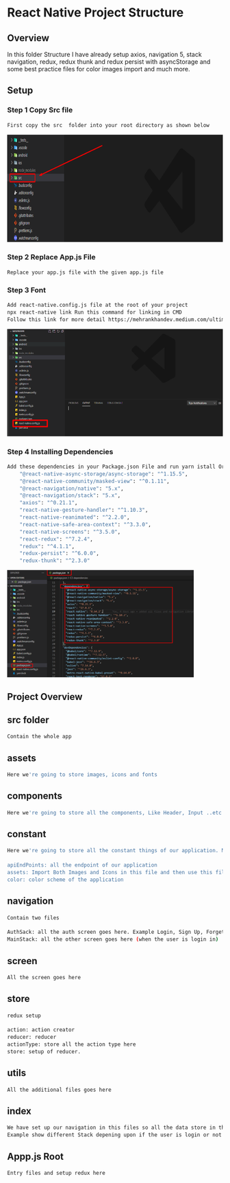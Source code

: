 # React Native Project Structure

## Overview

In this folder Structure I have already setup axios, navigation 5, stack navigation, redux, redux thunk and redux persist with asyncStorage and some best practice files for color images import and much more.

## Setup

### Step 1 Copy Src file

```sh
First copy the src  folder into your root directory as shown below
```

<img src="/1-ProjectStructure/screenshot/Screenshot_1.png" height="250" />

### Step 2 Replace App.js File

```sh
Replace your app.js file with the given app.js file
```

### Step 3 Font

```sh
Add react-native.config.js file at the root of your project
npx react-native link Run this command for linking in CMD
Follow this link for more detail https://mehrankhandev.medium.com/ultimate-guide-to-use-custom-fonts-in-react-native-77fcdf859cf4
```

<img src="/1-ProjectStructure/screenshot/Screenshot_2.png" height="250" />

### Step 4 Installing Dependencies

```sh
Add these dependencies in your Package.json File and run yarn istall Or npm install
    "@react-native-async-storage/async-storage": "^1.15.5",
    "@react-native-community/masked-view": "^0.1.11",
    "@react-navigation/native": "5.x",
    "@react-navigation/stack": "5.x",
    "axios": "^0.21.1",
    "react-native-gesture-handler": "^1.10.3",
    "react-native-reanimated": "^2.2.0",
    "react-native-safe-area-context": "^3.3.0",
    "react-native-screens": "^3.5.0",
    "react-redux": "^7.2.4",
    "redux": "^4.1.1",
    "redux-persist": "^6.0.0",
    "redux-thunk": "^2.3.0"
```

<img src="/1-ProjectStructure/screenshot/Screenshot_3.png" height="250" />

## Project Overview

## src folder

```sh
Contain the whole app
```

## assets

```sh
Here we're going to store images, icons and fonts
```

## components

```sh
Here we're going to store all the components, Like Header, Input ..etc
```

## constant

```sh
Here we're going to store all the constant things of our application. Meaning those things which do not get change often

apiEndPoints: all the endpoint of our application
assets: Import Both Images and Icons in this file and then use this file in the whole application.
color: color scheme of the application
```

## navigation

```sh
Contain two files

AuthSack: all the auth screen goes here. Example Login, Sign Up, Forget Password
MainStack: all the other screen goes here (when the user is login in)
```

## screen

```sh
All the screen goes here
```

## store

```sh
redux setup

action: action creator
reducer: reducer
actionType: store all the action type here
store: setup of reducer.
```

## utils

```sh
All the additional files goes here
```

## index

```sh
We have set up our navigation in this files so all the data store in the redux is available here and we can write any logic if we want.
Example show different Stack depening upon if the user is login or not
```

## Appp.js Root

```sh
Entry files and setup redux here
```
